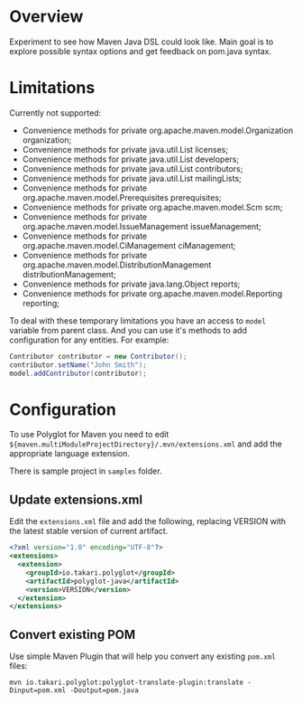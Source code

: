 # Overview
Experiment to see how Maven Java DSL could look like.
Main goal is to explore possible syntax options and get feedback on pom.java syntax.

# Limitations
Currently not supported:
* 	Convenience methods for private org.apache.maven.model.Organization organization;
*	Convenience methods for private java.util.List licenses;
*	Convenience methods for private java.util.List developers;
*	Convenience methods for private java.util.List contributors;
*	Convenience methods for private java.util.List mailingLists;
*	Convenience methods for private org.apache.maven.model.Prerequisites prerequisites;
*	Convenience methods for private org.apache.maven.model.Scm scm;
*	Convenience methods for private org.apache.maven.model.IssueManagement issueManagement;
*	Convenience methods for private org.apache.maven.model.CiManagement ciManagement;
*	Convenience methods for private org.apache.maven.model.DistributionManagement distributionManagement;
*	Convenience methods for private java.lang.Object reports;
*	Convenience methods for private org.apache.maven.model.Reporting reporting;

To deal with these temporary limitations you have an access to `model` variable from parent class. And you can use it's methods to add configuration for any entities. For example: 

```java
Contributor contributor = new Contributor();
contributor.setName("John Smith");
model.addContributor(contributor);
```

# Configuration

To use Polyglot for Maven you need to edit 
`${maven.multiModuleProjectDirectory}/.mvn/extensions.xml` 
and add the appropriate language extension.

There is sample project in `samples` folder.

## Update extensions.xml

Edit the `extensions.xml` file and add the following, replacing VERSION with
the latest stable version of current artifact.

```xml
<?xml version="1.0" encoding="UTF-8"?>
<extensions>
  <extension>
    <groupId>io.takari.polyglot</groupId>
    <artifactId>polyglot-java</artifactId>
    <version>VERSION</version>
  </extension>
</extensions>
```

## Convert existing POM

Use simple Maven Plugin that will help you convert any existing 
`pom.xml` files:

```
mvn io.takari.polyglot:polyglot-translate-plugin:translate -Dinput=pom.xml -Doutput=pom.java
```
